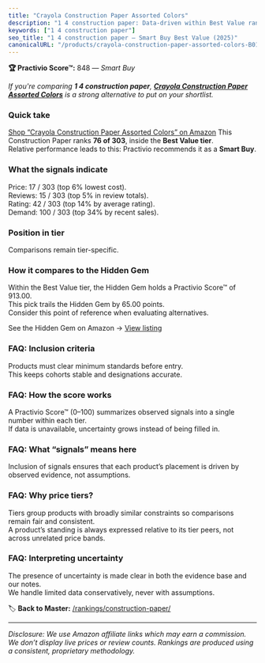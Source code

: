 ```yaml
---
title: "Crayola Construction Paper Assorted Colors"
description: "1 4 construction paper: Data-driven within Best Value ranking using the Practivio Score™. Positioned by quality, value, demand, findability, momentum."
keywords: ["1 4 construction paper"]
seo_title: "1 4 construction paper — Smart Buy Best Value (2025)"
canonicalURL: "/products/crayola-construction-paper-assorted-colors-B01KQDQOYG/"
---
```


**🏆 Practivio Score™:** 848 — _Smart Buy_


*If you're comparing **1 4 construction paper**, **[Crayola Construction Paper Assorted Colors](https://www.amazon.com/dp/B01KQDQOYG?tag=practivio-20)** is a strong alternative to put on your shortlist.*
### Quick take
[Shop “Crayola Construction Paper Assorted Colors” on Amazon](https://www.amazon.com/dp/B01KQDQOYG?tag=practivio-20)
This Construction Paper ranks **76 of 303**, inside the **Best Value tier**.  
Relative performance leads to this: Practivio recommends it as a **Smart Buy**.

### What the signals indicate
Price: 17 / 303 (top 6% lowest cost).  
Reviews: 15 / 303 (top 5% in review totals).  
Rating: 42 / 303 (top 14% by average rating).  
Demand: 100 / 303 (top 34% by recent sales).

### Position in tier
Comparisons remain tier-specific.

### How it compares to the Hidden Gem
Within the Best Value tier, the Hidden Gem holds a Practivio Score™ of 913.00.  
This pick trails the Hidden Gem by 65.00 points.  
Consider this point of reference when evaluating alternatives.  

See the Hidden Gem on Amazon → [View listing](https://www.amazon.com/dp/B01LX0UJBN?tag=practivio-20)

### FAQ: Inclusion criteria
Products must clear minimum standards before entry.  
This keeps cohorts stable and designations accurate.

### FAQ: How the score works
A Practivio Score™ (0–100) summarizes observed signals into a single number within each tier.  
If data is unavailable, uncertainty grows instead of being filled in.

### FAQ: What “signals” means here
Inclusion of signals ensures that each product’s placement is driven by observed evidence, not assumptions.

### FAQ: Why price tiers?
Tiers group products with broadly similar constraints so comparisons remain fair and consistent.  
A product’s standing is always expressed relative to its tier peers, not across unrelated price bands.

### FAQ: Interpreting uncertainty
The presence of uncertainty is made clear in both the evidence base and our notes.  
We handle limited data conservatively, never with assumptions.


🏷️ **Back to Master:** [/rankings/construction-paper/](/rankings/construction-paper/)

---
_Disclosure: We use Amazon affiliate links which may earn a commission. We don’t display live prices or review counts. Rankings are produced using a consistent, proprietary methodology._
